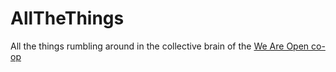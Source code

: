 # AllTheThings
All the things rumbling around in the collective brain of the [We Are Open co-op](http://weareopen.coop)
